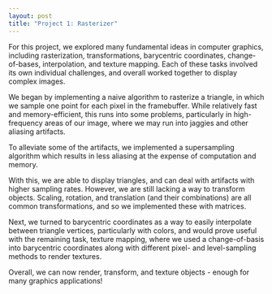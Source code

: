 ```yaml
---
layout: post
title: "Project 1: Rasterizer"
---
```


For this project, we explored many fundamental ideas in computer graphics, including rasterization, transformations, barycentric coordinates, change-of-bases, interpolation, and texture mapping. Each of these tasks involved its own individual challenges, and overall worked together to display complex images.

We began by implementing a naive algorithm to rasterize a triangle, in which we sample one point for each pixel in the framebuffer. While relatively fast and memory-efficient, this runs into some problems, particularly in high-frequency areas of our image, where we may run into jaggies and other aliasing artifacts.

To alleviate some of the artifacts, we implemented a supersampling algorithm which results in less aliasing at the expense of computation and memory.

With this, we are able to display triangles, and can deal with artifacts with higher sampling rates. However, we are still lacking a way to transform objects. Scaling, rotation, and translation (and their combinations) are all common transformations, and so we implemented these with matrices.

Next, we turned to barycentric coordinates as a way to easily interpolate between triangle vertices, particularly with colors, and would prove useful with the remaining task, texture mapping, where we used a change-of-basis into barycentric coordinates along with different pixel- and level-sampling methods to render textures.

Overall, we can now render, transform, and texture objects - enough for many graphics applications!
